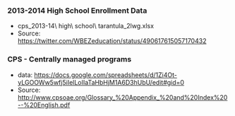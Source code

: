 ### 2013-2014 High School Enrollment Data
* cps_2013-14\ high\ school\ tarantula_2lwg.xlsx
* Source: https://twitter.com/WBEZeducation/status/490617615057170432

### CPS - Centrally managed programs
* data: https://docs.google.com/spreadsheets/d/1Zi4Ot-yLGOOWw5wfj5iIelLoIIaTaHbHjM1A6D3hUbU/edit#gid=0
* Source: http://www.cpsoae.org/Glossary_%20Appendix_%20and%20Index%20--%20English.pdf